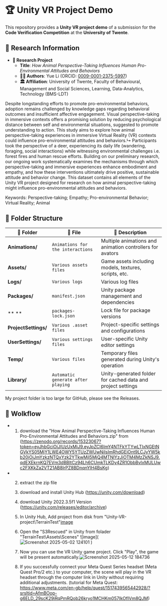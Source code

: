 # 🏆 Unity VR Project Demo

This repository provides a **Unity VR project demo** of a submission for the **Code Verification Competition** at the **University of Twente**. 

## 📌 Research Information  

- **📖 Research Project**  
  - **Title**: *How Animal Perspective-Taking Influences Human Pro-Environmental Attitudes and Behaviors*  
  - **👨‍🔬 Authors**: Yue Li (ORCID: [0009-0001-2375-5997](https://orcid.org/0009-0001-2375-5997))  
  - **🏛️ Affiliation**: University of Twente, Faculty of Behavioural, Management and Social Sciences, Learning, Data-Analytics, Technology (BMS-LDT)  

Despite longstanding efforts to promote pro-environmental behaviors, adoption remains challenged by knowledge gaps regarding behavioral outcomes and insufficient affective engagement. Visual perspective-taking in immersive contexts offers a promising solution by reducing psychological distance between self and environmental situations, suggested to promote understanding to action. This study aims to explore how animal perspective-taking experiences in immersive Virtual Reality (VR) contexts could influence pro-environmental attitudes and behaviors.↳
Participants took the perspective of a deer, experiencing its daily life (wandering, foraging, social interactions) while witnessing environmental challenges i.e. forest fires and human rescue efforts. Building on our preliminary research, our ongoing work systematically examines the mechanisms through which perspective-taking and immersive experiences enhance embodiment and empathy, and how these interventions ultimately drive positive, sustainable attitude and behavior change. This dataset contains all elements of the Unity VR project designed for research on how animal perspective-taking might influence pro-environmental attitudes and behaviors.

Keywords: Perspective-taking; Empathy; Pro-environmental Behavior; Virtual Reality; Animal


## 📂 Folder Structure  

| 📁 Folder | 📄 File | 📝 Description |
|-----------|--------|---------------|
| **Animations/** | `Animations for the interactions` | Multiple animations and animation controllers for avators|
| **Assets/** | `Various assets files` | Game assets including models, textures, scripts, etc. |
| **Logs/** | `Various logs` | Various log files |
| **Packages/** | `manifest.json` | Unity package management and dependencies |
| ** **  | `packages-lock.json` | Lock file for package versions |Unity-VR-project
| **ProjectSettings/** | `Various .asset files` | Project-specific settings and configurations |
| **UserSettings/** | `Various settings files` | User-specific Unity editor settings |
| **Temp/** | `Various files` | Temporary files generated during Unity's operation |
| **Library/** | `Automatic generate after playing` | Unity-generated folder for cached data and project settings |

My project folder is too large for GitHub, please see the Releases.


## 📂 Wolkflow
 - 1. download the "How Animal Perspective-Taking Influences Human Pro-Environmental Attitudes and Behaviors.zip" from (https://zenodo.org/records/15323067?token=eyJhbGciOiJIUzUxMiJ9.eyJpZCI6ImY4NTFkYTYwLTIxNGEtNGVkYS05MjY1LWE4OWY5YTUzZWUwNiIsImRhdGEiOnt9LCJyYW5kb20iOiJmYzkzNTQxYzk2YTkwMjI5MjQ4MTNlYzJiOTM4MzZkNSJ9.qdEXEkrnKQ7EVm3dBBltCz94Lh6CUmkTLKDy4ZR1ObbBvlxMULUwc2FXKkZa2VT21AB8lrPZ8BDnqnYlH4BsKg)
 - 2. extract the zip file
   3. download and install Unity Hub (https://unity.com/download)
   4. download Unity 2022.3.5f1 Version (https://unity.com/releases/editor/archive)
   5. In Unity Hub, Add project from disk from "Unity-VR-project\TerrainTest"[image](https://github.com/user-attachments/assets/9b732090-6461-45c3-8377-4d6286f3480b)
   6. Open the "S3Rescued" in Unity from folader "TerrainTest\Assets\Scenes" ![image](![Screenshot 2025-05-02 124101](https://github.com/user-attachments/assets/a9f65f27-5ac2-44fa-be34-46e261d5be6a)
)
   7. Now you can use the VR Unity game project. Click "Play", the game will be present automatically.![Screenshot 2025-05-12 184736](https://github.com/user-attachments/assets/0d090c46-0968-4f23-903d-6312ac356945)

   8. If you successfully connect your Meta Quest Series headset (Meta Quest Pro/2 etc.) to your computer, the scene will play in the VR headset through the computer link in Unity without requiring additional adjustments. (tutorial for Meta Quest: https://www.meta.com/en-gb/help/quest/1517439565442928/?srsltid=AfmBOop-g6ELD_29scK29iRqPmRQob26kryo1MCHKm057IkOfIVm8QJM)


